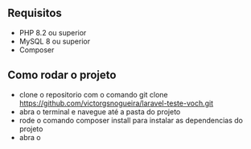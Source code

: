 ## Requisitos

* PHP 8.2 ou superior
* MySQL 8 ou superior
* Composer

## Como rodar o projeto

* clone o repositorio com o comando git clone https://github.com/victorgsnogueira/laravel-teste-voch.git
* abra o terminal e navegue até a pasta do projeto
* rode o comando composer install para instalar as dependencias do projeto
* abra o 

# 
